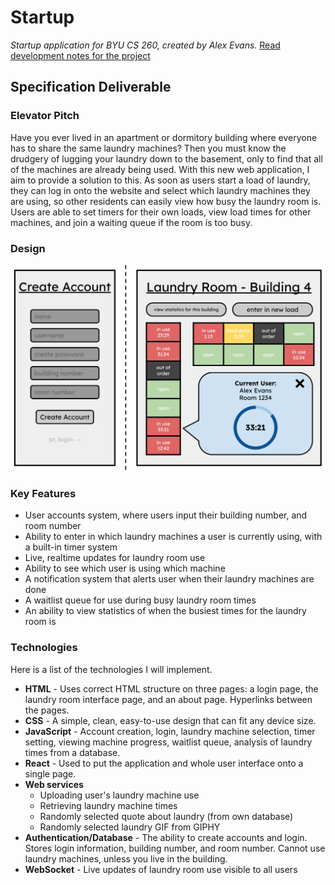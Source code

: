 # Startup
*Startup application for BYU CS 260, created by Alex Evans.* [Read development notes for the project](https://github.com/aaevans03/startup/blob/main/notes.md)

## Specification Deliverable

### Elevator Pitch
Have you ever lived in an apartment or dormitory building where everyone has to share the same laundry machines? Then you must know the drudgery of lugging your laundry down to the basement, only to find that all of the machines are already being used. With this new web application, I aim to provide a solution to this. As soon as users start a load of laundry, they can log in onto the website and select which laundry machines they are using, so other residents can easily view how busy the laundry room is. Users are able to set timers for their own loads, view load times for other machines, and join a waiting queue if the room is too busy.

### Design

![Design of my startup web application](startup_sketch.svg)

### Key Features
- User accounts system, where users input their building number, and room number
- Ability to enter in which laundry machines a user is currently using, with a built-in timer system
- Live, realtime updates for laundry room use
- Ability to see which user is using which machine
- A notification system that alerts user when their laundry machines are done
- A waitlist queue for use during busy laundry room times
- An ability to view statistics of when the busiest times for the laundry room is

### Technologies

Here is a list of the technologies I will implement.

- **HTML** - Uses correct HTML structure on three pages: a login page, the laundry room interface page, and an about page. Hyperlinks between the pages.
- **CSS** - A simple, clean, easy-to-use design that can fit any device size.
- **JavaScript** - Account creation, login, laundry machine selection, timer setting, viewing machine progress, waitlist queue, analysis of laundry times from a database.
- **React** - Used to put the application and whole user interface onto a single page.
- **Web services**
    - Uploading user's laundry machine use
    - Retrieving laundry machine times
    - Randomly selected quote about laundry (from own database)
    - Randomly selected laundry GIF from GIPHY
    <!-- Ideally, the ability to link into BYU's own network for laundry rooms, but I may not have access to that, unfortunately. -->
    <!-- Also, the ability to prove you live in the building with your BYU login.-->
- **Authentication/Database** - The ability to create accounts and login. Stores login information, building number, and room number. Cannot use laundry machines, unless you live in the building.
- **WebSocket** - Live updates of laundry room use visible to all users
